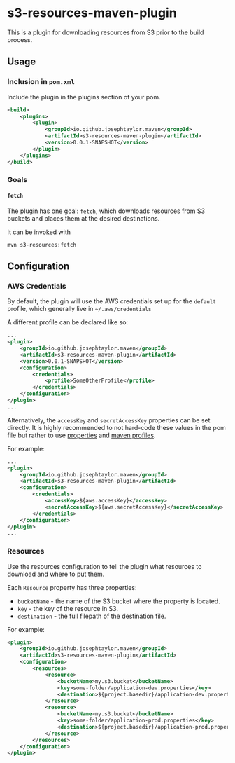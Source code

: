 # s3-resources-maven-plugin

This is a plugin for downloading resources from S3 prior to the build process.

## Usage

### Inclusion in `pom.xml`

Include the plugin in the plugins section of your pom.

```xml
<build>
    <plugins>
        <plugin>
            <groupId>io.github.josephtaylor.maven</groupId>
            <artifactId>s3-resources-maven-plugin</artifactId>
            <version>0.0.1-SNAPSHOT</version>
        </plugin>
    </plugins>
</build>
```

### Goals

#### `fetch`

The plugin has one goal: `fetch`, which downloads resources from S3 buckets and places them at the desired destinations.

It can be invoked with

```mvn s3-resources:fetch```

## Configuration

### AWS Credentials

By default, the plugin will use the AWS credentials set up for the `default` profile, which generally live in `~/.aws/credentials`

A different profile can be declared like so:

```xml
...
<plugin>
    <groupId>io.github.josephtaylor.maven</groupId>
    <artifactId>s3-resources-maven-plugin</artifactId>
    <version>0.0.1-SNAPSHOT</version>
    <configuration>
        <credentials>
            <profile>SomeOtherProfile</profile>
        </credentials>
    </configuration>
</plugin>
...
```

Alternatively, the `accessKey` and `secretAccessKey` properties can be set directly.
It is highly recommended to not hard-code these values in the pom file but rather to use
[properties](https://maven.apache.org/pom.html#Properties) and [maven profiles](http://maven.apache.org/guides/introduction/introduction-to-profiles.html).

For example:

```xml
...
<plugin>
    <groupId>io.github.josephtaylor.maven</groupId>
    <artifactId>s3-resources-maven-plugin</artifactId>
    <configuration>
        <credentials>
            <accessKey>${aws.accessKey}</accessKey>
            <secretAccessKey>${aws.secretAccessKey}</secretAccessKey>
        </credentials>
    </configuration>
</plugin>
...
```

### Resources

Use the resources configuration to tell the plugin what resources to download and where to put them.

Each `Resource` property has three properties:
* `bucketName` - the name of the S3 bucket where the property is located.
* `key` - the key of the resource in S3.
* `destination` - the full filepath of the destination file.

For example:

```xml
<plugin>
    <groupId>io.github.josephtaylor.maven</groupId>
    <artifactId>s3-resources-maven-plugin</artifactId>
    <configuration>
        <resources>
            <resource>
                <bucketName>my.s3.bucket</bucketName>
                <key>some-folder/application-dev.properties</key>
                <destination>${project.basedir}/application-dev.properties</destination>
            </resource>
            <resource>
                <bucketName>my.s3.bucket</bucketName>
                <key>some-folder/application-prod.properties</key>
                <destination>${project.basedir}/application-prod.properties</destination>
            </resource>
        </resources>
    </configuration>
</plugin>
```
